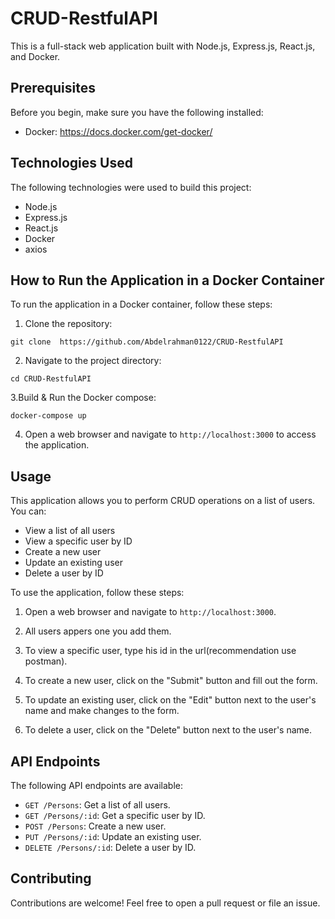 # CRUD-RestfulAPI

This is a full-stack web application built with Node.js, Express.js, React.js, and Docker.

## Prerequisites

Before you begin, make sure you have the following installed:

- Docker: https://docs.docker.com/get-docker/

## Technologies Used

The following technologies were used to build this project:

- Node.js
- Express.js
- React.js
- Docker
- axios

## How to Run the Application in a Docker Container

To run the application in a Docker container, follow these steps:

1. Clone the repository:
 ```
 git clone  https://github.com/Abdelrahman0122/CRUD-RestfulAPI
 ``` 
2. Navigate to the project directory:

```
cd CRUD-RestfulAPI 
```
   3.Build & Run the Docker compose:
```
docker-compose up
```
4. Open a web browser and navigate to
     ``` http://localhost:3000 ```
 to access the application.
 

## Usage

This application allows you to perform CRUD operations on a list of users. You can:

- View a list of all users
- View a specific user by ID
- Create a new user
- Update an existing user
- Delete a user by ID

To use the application, follow these steps:

1. Open a web browser and navigate to `http://localhost:3000`.

2. All users appers one you add them.

3. To view a specific user, type his id in the url(recommendation use postman).

4. To create a new user, click on the "Submit" button and fill out the form.

5. To update an existing user, click on the "Edit" button next to the user's name and make changes to the form.

6. To delete a user, click on the "Delete" button next to the user's name.

## API Endpoints

The following API endpoints are available:

- `GET /Persons`: Get a list of all users.
- `GET /Persons/:id`: Get a specific user by ID.
- `POST /Persons`: Create a new user.
- `PUT /Persons/:id`: Update an existing user.
- `DELETE /Persons/:id`: Delete a user by ID.

## Contributing

Contributions are welcome! Feel free to open a pull request or file an issue.

